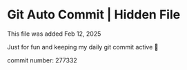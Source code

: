# Git Auto Commit | Hidden File

This file was added Feb 12, 2025

Just for fun and keeping my daily git commit active 🤪

commit number: 277332
